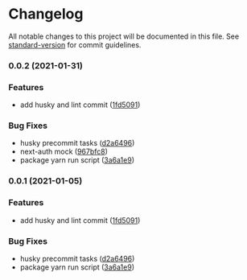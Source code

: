 # Changelog

All notable changes to this project will be documented in this file. See [standard-version](https://github.com/conventional-changelog/standard-version) for commit guidelines.

### 0.0.2 (2021-01-31)


### Features

* add husky and lint commit ([1fd5091](https://github.com/sgomez/nx-boilerplate/commit/1fd50913d58c589ae031fa07e13d3880261c24b2))


### Bug Fixes

* husky precommit tasks ([d2a6496](https://github.com/sgomez/nx-boilerplate/commit/d2a649618e98bac51760587c2b1ced896fb39b16))
* next-auth mock ([967bfc8](https://github.com/sgomez/nx-boilerplate/commit/967bfc8a213cb546121e505ade84ee2ddd5f9864))
* package yarn run script ([3a6a1e9](https://github.com/sgomez/nx-boilerplate/commit/3a6a1e922acdc8dbf7d57a81be268bf1cc1de3ee))

### 0.0.1 (2021-01-05)


### Features

* add husky and lint commit ([1fd5091](https://github.com/sgomez/nx-boilerplate/commit/1fd50913d58c589ae031fa07e13d3880261c24b2))


### Bug Fixes

* husky precommit tasks ([d2a6496](https://github.com/sgomez/nx-boilerplate/commit/d2a649618e98bac51760587c2b1ced896fb39b16))
* package yarn run script ([3a6a1e9](https://github.com/sgomez/nx-boilerplate/commit/3a6a1e922acdc8dbf7d57a81be268bf1cc1de3ee))
